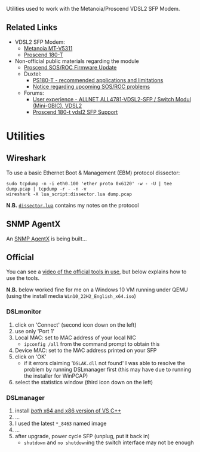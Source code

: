 Utilities used to work with the Metanoia/Proscend VDSL2 SFP Modem.

## Related Links

 * VDSL2 SFP Modem:
    * [Metanoia MT-V5311](https://metanoia-comm.com/products/xdsl/vdsl2-sfp/)
    * [Proscend 180-T](https://www.proscend.com/en/product/VDSL2-SFP-Modem-Telco/180-T.html)
 * Non-official public materials regarding the module
    * [Proscend SOS/ROC Firmware Update](https://youtu.be/fdCl3nxgEyA)
    * Duxtel:
       * [PS180-T - recommended applications and limitations](https://shop.duxtel.com.au/help/en-gb/11-product-advisory/38-ps180-t-recommended-applications-and-limitations)
       * [Notice regarding upcoming SOS/ROC problems](https://www.facebook.com/duxtel/posts/if-you-use-proscend-ps180-t-vdsl-modem-on-nbn-services-you-may-already-be-aware-/1907876142708182/)
    * Forums:
       * [User experience - ALLNET ALL4781-VDSL2-SFP / Switch Modul (Mini-GBIC), VDSL2](https://forum.turris.cz/t/user-experience-allnet-all4781-vdsl2-sfp-switch-modul-mini-gbic-vdsl2/)
       * [Proscend 180-t vdsl2 SFP Support](https://forum.netgate.com/topic/165393/proscend-180-t-vdsl2-sfp-support/)

# Utilities

## Wireshark

To use a basic Ethernet Boot & Management (EBM) protocol dissector:

    sudo tcpdump -n -i eth0.100 'ether proto 0x6120' -w - -U | tee dump.pcap | tcpdump -r - -n -v
    wireshark -X lua_script:dissector.lua dump.pcap

**N.B.** [`dissector.lua`](./dissector.lua) contains my notes on the protocol

## SNMP AgentX

An [SNMP AgentX](http://www.net-snmp.org/docs/README.agentx.html) is being built...

## Official

You can see a [video of the official tools in use](https://youtu.be/fdCl3nxgEyA), but below explains how to use the tools.

**N.B.** below worked fine for me on a Windows 10 VM running under QEMU (using the install media `Win10_22H2_English_x64.iso`)

### DSLmonitor

 1. click on 'Connect' (second icon down on the left)
 1. use only 'Port 1'
 1. Local MAC: set to MAC address of your local NIC
     * `ipconfig /all` from the command prompt to obtain this
 1. Device MAC: set to the MAC address printed on your SFP
 1. click on 'OK'
     * if it errors claiming '`DSLAK.dll` not found' I was able to resolve the problem by running DSLmanager first (this may have due to running the installer for WinPCAP)
 1. select the statistics window (third icon down on the left)

### DSLmanager

 1. install [*both* x64 and x86 version of VS C++](https://learn.microsoft.com/en-us/cpp/windows/latest-supported-vc-redist)
 1. ...
 1. I used the latest `*_8463` named image
 1. ...
 1. after upgrade, power cycle SFP (unplug, put it back in)
     * `shutdown` and `no shutdown`ing the switch interface may not be enough
